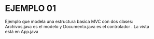 # EJEMPLO 01

Ejemplo que modela una estructura basica MVC con dos clases: Archivos.java es el modelo y Documento.java es el controlador .
La vista está en App.java
